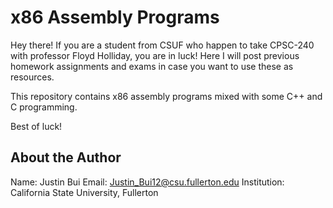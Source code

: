# x86 Assembly Programs

Hey there! If you are a student from CSUF who happen to
take CPSC-240 with professor Floyd Holliday, you are in luck!
Here I will post previous homework assignments and exams in case
you want to use these as resources.

This repository contains x86 assembly programs mixed with some
C++ and C programming.

Best of luck!

## About the Author

Name: Justin Bui
Email: Justin_Bui12@csu.fullerton.edu
Institution: California State University, Fullerton
